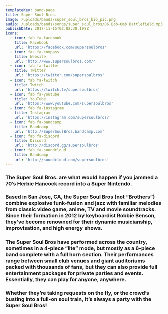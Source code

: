 ```yaml
---
templateKey: band-page
title: Super Soul Bros.
image: /uploads/bands/super_soul_bros_bio_pic.png
audio: /uploads/bands/songs/super_soul_bros/06 Bob-Omb Battlefield.mp3
publishDate: 2017-11-15T02:02:30.198Z
icons:
  - icon: fab fa-facebook
    title: Facebook
    url: 'https://facebook.com/supersoulbros'
  - icon: fas fa-compass
    title: Website
    url: 'http://www.supersoulbros.com/'
  - icon: fab fa-twitter
    title: Twitter
    url: 'https://twitter.com/supersoulbros'
  - icon: fab fa-twitch
    title: Twitch
    url: 'https://twitch.tv/supersoulbros'
  - icon: fab fa-youtube
    title: YouTube
    url: 'https://www.youtube.com/supersoulbros'
  - icon: fab fa-instagram
    title: Instagram
    url: 'https://instagram.com/supersoulbros/'
  - icon: fab fa-bandcamp
    title: Bandcamp
    url: 'http://SuperSoulBros.bandcamp.com'
  - icon: fab fa-discord
    title: Discord
    url: 'http://discord.gg/supersoulbros'
  - icon: fab fa-soundcloud
    title: Bandcamp
    url: 'http://soundcloud.com/supersoulbros'
---
```

### The Super Soul Bros. are what would happen if you jammed a 70’s Herbie Hancock record into a Super Nintendo.

### Based in San Jose, CA, the Super Soul Bros (not “Brothers”) combine explosive funk-fusion and jazz with familiar melodies from classic video game, anime, TV and movie soundtracks. Since their formation in 2012 by keyboardist Robbie Benson, they’ve become renowned for their dynamic musicianship, improvisation, and high energy shows.<!--more-->

### The Super Soul Bros have performed across the country, sometimes in a 4-piece “lite” mode, but mostly as a 6-piece band complete with a full horn section. Their performances range between small club venues and giant auditoriums packed with thousands of fans, but they can also provide full entertainment packages for private parties and events. Essentially, they can play for anyone, anywhere.

### Whether they’re taking requests on the fly, or the crowd’s busting into a full-on soul train, it’s always a party with the Super Soul Bros!
